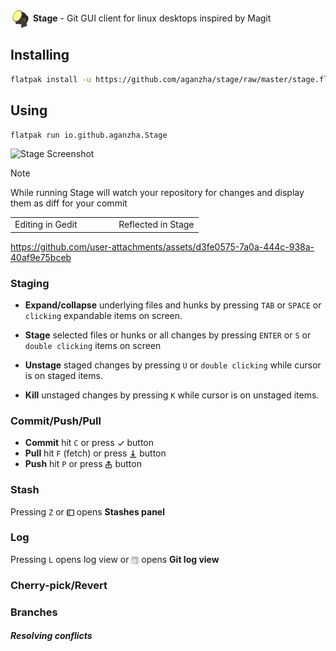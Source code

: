<p float="left">
   <img valign="middle" alt="Stage logo" src="./icons/64x64/io.github.aganzha.Stage.png" width="32">
   <strong>Stage</strong> -
   <span>Git GUI client for linux desktops inspired by Magit</span>
</p>

## Installing
```sh
flatpak install -u https://github.com/aganzha/stage/raw/master/stage.flatpakref
```

## Using
```sh
flatpak run io.github.aganzha.Stage
```

![Stage Screenshot](https://github.com/user-attachments/assets/22f7b87d-42fd-4358-b719-5ea705df1f41)

> [!NOTE]
> While running Stage will watch your repository for changes and display them as diff for your commit


<div align="center">
<table width="600">
  <tr>
    <td align="center">Editing in Gedit&nbsp;&nbsp;&nbsp;&nbsp;&nbsp;&nbsp;</td>                                                                  
    <td align="center">&nbsp;&nbsp;&nbsp;&nbsp;&nbsp;&nbsp;&nbsp;&nbsp;Reflected in Stage</td> 
  </tr>
</table>
</div>

https://github.com/user-attachments/assets/d3fe0575-7a0a-444c-938a-40af9e75bceb


### Staging

- **Expand/collapse** underlying files and hunks by pressing `TAB` or `SPACE` or `clicking` expandable items on screen.

- **Stage** selected files or hunks or all changes by pressing `ENTER` or `S` or `double clicking` items on screen

- **Unstage** staged changes by pressing `U` or `double clicking` while cursor is on staged items.

- **Kill** unstaged changes by pressing `K` while cursor is on unstaged items.


### Commit/Push/Pull
- **Commit** hit `C` or press <span><img valign="middle" alt="Commit button" src="./icons/object-select-symbolic.svg" width="12"/></span> button
- **Pull** hit `F` (fetch) or press <span><img valign="middle" alt="Pull button" src="./icons/document-save-symbolic.svg" width="12"/></span> button
- **Push** hit `P` or press <span><img valign="middle" alt="Push button" src="./icons/send-to-symbolic.svg" width="12"/></span> button

### Stash
Pressing `Z` or <span><img valign="middle" alt="Push button" src="./icons/sidebar-show-symbolic.svg" width="12"/></span> opens **Stashes panel**
### Log
Pressing `L` opens log view or <span><img valign="middle" alt="Push button" src="./icons/org.gnome.Logs-symbolic.svg" width="12"/></span> opens **Git log view**
### Cherry-pick/Revert
### Branches
##### Resolving conflicts
